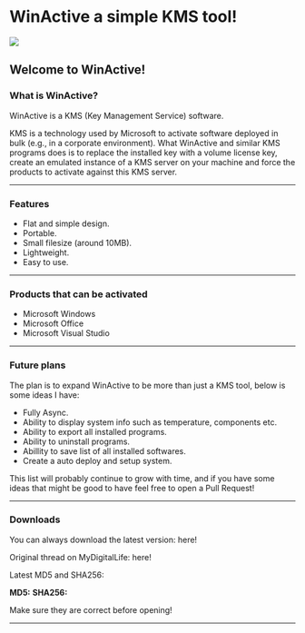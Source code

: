 # WinActive a simple KMS tool!

![](https://i.imgur.com/5XWWuXc.png)

## Welcome to WinActive!

### What is WinActive?

WinActive is a KMS (Key Management Service) software.

KMS is a technology used by Microsoft to activate software deployed in bulk (e.g., in a corporate environment). What WinActive and similar KMS programs does is to replace the installed key with a volume license key, create an emulated instance of a KMS server on your machine and force the products to activate against this KMS server. 

----

### Features

- Flat and simple design.
- Portable.
- Small filesize (around 10MB).
- Lightweight.
- Easy to use.

----

### Products that can be activated

- Microsoft Windows
- Microsoft Office
- Microsoft Visual Studio

----

### Future plans

The plan is to expand WinActive to be more than just a KMS tool, below is some ideas I have:
- Fully Async.
- Ability to display system info such as temperature, components etc.
- Ability to export all installed programs.
- Ability to uninstall programs.
- Abillity to save list of all installed softwares.
- Create a auto deploy and setup system.

This list will probably continue to grow with time, and if you have some ideas that might be good to have feel free to open a Pull Request!

----

### Downloads

You can always download the latest version: here!

Original thread on MyDigitalLife: here!

Latest MD5 and SHA256:

**MD5:**
**SHA256:**

Make sure they are correct before opening!

----
